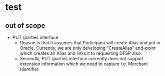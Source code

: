 # test

## out of scope

* PUT /parties interface
  * Reason is that it assumes that Participant will create Alias and put in Oracle. Currently, we are only developing “CreateAlias” end-point which creates an Alias and links it to requesting DFSP also.
  * Secondly, PUT /parties interface currently does not support extension information which we need to capture i.e. Merchant Identifier.
